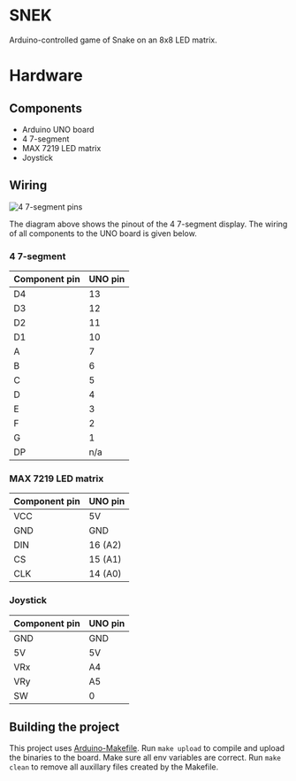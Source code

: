 # SNEK

Arduino-controlled game of Snake on an 8x8 LED matrix.

# Hardware

## Components

* Arduino UNO board
* 4 7-segment
* MAX 7219 LED matrix
* Joystick

## Wiring

![4 7-segment pins](https://www.circuitbasics.com/wp-content/uploads/2017/05/Arduino-7-Segment-Tutorial-4-Digit-Display-Pin-Diagram.png)

The diagram above shows the pinout of the 4 7-segment display. The wiring of all components to the UNO board is given below.

### 4 7-segment

Component pin | UNO pin
--- | ---
D4 | 13
D3 | 12
D2 | 11
D1 | 10
A | 7
B | 6
C | 5
D | 4
E | 3
F | 2
G | 1
DP | n/a

### MAX 7219 LED matrix

Component pin | UNO pin
--- | ---
VCC | 5V
GND | GND
DIN | 16 (A2)
CS | 15 (A1)
CLK | 14 (A0)

### Joystick

Component pin | UNO pin
--- | ---
GND | GND
5V | 5V
VRx | A4
VRy | A5
SW | 0

## Building the project

This project uses [Arduino-Makefile](https://github.com/sudar/Arduino-Makefile). Run `make upload` to compile and upload the binaries to the board. Make sure all env variables are correct. Run `make clean` to remove all auxillary files created by the Makefile.
